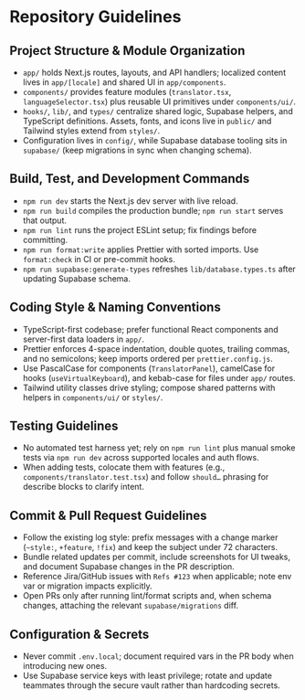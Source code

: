 # Repository Guidelines

## Project Structure & Module Organization
- `app/` holds Next.js routes, layouts, and API handlers; localized content lives in `app/[locale]` and shared UI in `app/components`.
- `components/` provides feature modules (`translator.tsx`, `languageSelector.tsx`) plus reusable UI primitives under `components/ui/`.
- `hooks/`, `lib/`, and `types/` centralize shared logic, Supabase helpers, and TypeScript definitions. Assets, fonts, and icons live in `public/` and Tailwind styles extend from `styles/`.
- Configuration lives in `config/`, while Supabase database tooling sits in `supabase/` (keep migrations in sync when changing schema).

## Build, Test, and Development Commands
- `npm run dev` starts the Next.js dev server with live reload.
- `npm run build` compiles the production bundle; `npm run start` serves that output.
- `npm run lint` runs the project ESLint setup; fix findings before committing.
- `npm run format:write` applies Prettier with sorted imports. Use `format:check` in CI or pre-commit hooks.
- `npm run supabase:generate-types` refreshes `lib/database.types.ts` after updating Supabase schema.

## Coding Style & Naming Conventions
- TypeScript-first codebase; prefer functional React components and server-first data loaders in `app/`.
- Prettier enforces 4-space indentation, double quotes, trailing commas, and no semicolons; keep imports ordered per `prettier.config.js`.
- Use PascalCase for components (`TranslatorPanel`), camelCase for hooks (`useVirtualKeyboard`), and kebab-case for files under `app/` routes.
- Tailwind utility classes drive styling; compose shared patterns with helpers in `components/ui/` or `styles/`.

## Testing Guidelines
- No automated test harness yet; rely on `npm run lint` plus manual smoke tests via `npm run dev` across supported locales and auth flows.
- When adding tests, colocate them with features (e.g., `components/translator.test.tsx`) and follow `should…` phrasing for describe blocks to clarify intent.

## Commit & Pull Request Guidelines
- Follow the existing log style: prefix messages with a change marker (`~style:`, `+feature`, `!fix`) and keep the subject under 72 characters.
- Bundle related updates per commit, include screenshots for UI tweaks, and document Supabase changes in the PR description.
- Reference Jira/GitHub issues with `Refs #123` when applicable; note env var or migration impacts explicitly.
- Open PRs only after running lint/format scripts and, when schema changes, attaching the relevant `supabase/migrations` diff.

## Configuration & Secrets
- Never commit `.env.local`; document required vars in the PR body when introducing new ones.
- Use Supabase service keys with least privilege; rotate and update teammates through the secure vault rather than hardcoding secrets.

